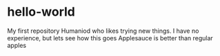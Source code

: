 # hello-world
My first repository
Humaniod who likes trying new things. I have no experience, but lets see how this goes
Applesauce is better than regular apples 
